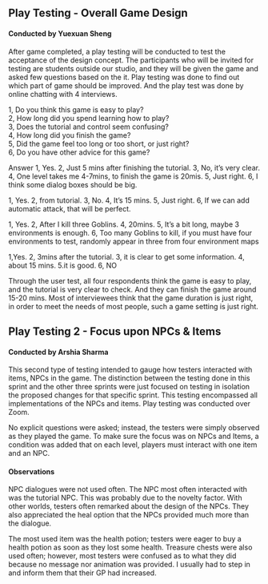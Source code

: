 ## Play Testing - Overall Game Design
#### Conducted by Yuexuan Sheng 
After game completed, a play testing will be conducted to test the acceptance of the design concept. The participants who will be invited for testing are students outside our studio, and they will be given the game and asked few questions based on the it.
Play testing was done to find out which part of game should be improved. And the play test was done by online chatting with 4 interviews.

1, Do you think this game is easy to play?    
2, How long did you spend learning how to play?    
3, Does the tutorial and control seem confusing?    
4, How long did you finish the game?    
5, Did the game feel too long or too short, or just right?    
6, Do you have other advice for this game?    


Answer
1, Yes. 2, Just 5 mins after finishing the tutorial. 3, No, it’s very clear. 4, One level takes me 4-7mins, to finish the game is 20mis. 5, Just right. 6, I think some dialog boxes should be big. 

1, Yes. 2, from tutorial. 3, No. 4, It’s 15 mins. 5, Just right. 6, If we can add automatic attack, that will be perfect.

1, Yes. 2, After I kill three Goblins. 4, 20mins. 5, It’s a bit long, maybe 3 environments is enough. 6, Too many Goblins to kill, if you must have four environments to test, randomly appear in three from four environment maps

1,Yes. 2, 3mins after the tutorial. 3, it is  clear to get some information. 4, about 15 mins. 5.it is good. 6, NO



Through the user test, all four respondents think the game is easy to play, and the tutorial is very clear to check. And they can finish the game around 15-20 mins.
Most of interviewees think that the game duration is just right, in order to meet the needs of most people, such a game setting is just right.

## Play Testing 2 - Focus upon NPCs & Items 
#### Conducted by Arshia Sharma 

This second type of testing intended to gauge how testers interacted with items, NPCs in the game. The distinction between the testing done in this sprint and the other three sprints were just focused on testing in isolation the proposed changes for that specific sprint. This testing encompassed all implementations of the NPCs and items. Play testing was conducted over Zoom. 

No explicit questions were asked; instead, the testers were simply observed as they played the game. To make sure the focus was on NPCs and Items, a condition was added that on each level, players must interact with one item and an NPC. 

#### Observations 
NPC dialogues were not used often. The NPC most often interacted with was the tutorial NPC. This was probably due to the novelty factor. With other worlds, testers often remarked about the design of the NPCs. They also appreciated the heal option that the NPCs provided much more than the dialogue. 

The most used item was the health potion; testers were eager to buy a health potion as soon as they lost some health. Treasure chests were also used often; however, most testers were confused as to what they did because no message nor animation was provided. I usually had to step in and inform them that their GP had increased. 
